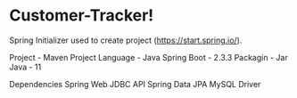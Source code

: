 ﻿# Customer-Tracker!

Spring Initializer used to create project (https://start.spring.io/).

Project - Maven Project
Language - Java
Spring Boot - 2.3.3
 Packagin - Jar
Java - 11

Dependencies
Spring Web
JDBC API
Spring Data JPA
MySQL Driver 

